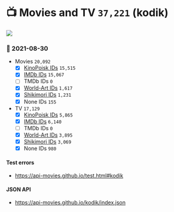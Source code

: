 # :tv: Movies and TV `37,221` (kodik)

<a href="https://API-Movies.github.io"><img src="https://API-Movies.github.io/banner.png?cache"></a>

### :date: 2021-08-30
- Movies `20,092`
  - [x] <a href="https://API-Movies.github.io/kodik/movie_kinopoisk_ids.json">KinoPoisk IDs</a> `15,515`
  - [x] <a href="https://API-Movies.github.io/kodik/movie_imdb_ids.json">IMDb IDs</a> `15,067`
  - [ ] TMDb IDs `0`
  - [x] <a href="https://API-Movies.github.io/kodik/movie_world_art_ids.json">World-Art IDs</a> `1,617`
  - [x] <a href="https://API-Movies.github.io/kodik/movie_shikimori_ids.json">Shikimori IDs</a> `1,231`
  - [x] None IDs `155`
- TV `17,129`
  - [x] <a href="https://API-Movies.github.io/kodik/tv_kinopoisk_ids.json">KinoPoisk IDs</a> `5,865`
  - [x] <a href="https://API-Movies.github.io/kodik/tv_imdb_ids.json">IMDb IDs</a> `6,140`
  - [ ] TMDb IDs `0`
  - [x] <a href="https://API-Movies.github.io/kodik/tv_world_art_ids.json">World-Art IDs</a> `3,895`
  - [x] <a href="https://API-Movies.github.io/kodik/tv_shikimori_ids.json">Shikimori IDs</a> `3,069`
  - [x] None IDs `980`
#### Test errors
- <a href='https://api-movies.github.io/test.html#kodik'>https://api-movies.github.io/test.html#kodik</a>
#### JSON API
- <a href='https://api-movies.github.io/kodik/index.json'>https://api-movies.github.io/kodik/index.json</a>
